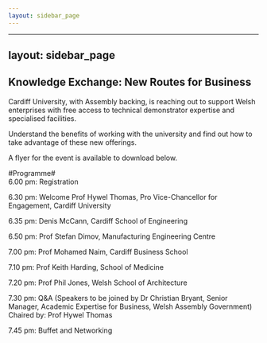 ```yaml
---
layout: sidebar_page
---
```


---
layout: sidebar_page
---

## Knowledge Exchange: New Routes for Business

Cardiff University, with Assembly backing, is reaching out to support Welsh enterprises with free access to technical demonstrator expertise and specialised facilities.
<!--break-->
Understand the benefits of working with the university and find out how to take advantage of these new offerings.  

A flyer for the event is available to download below.

#Programme#  
6.00 pm: Registration  

6.30 pm: Welcome Prof Hywel Thomas, Pro Vice-Chancellor for Engagement, Cardiff University

6.35 pm: Denis McCann, Cardiff School of Engineering  

6.50 pm: Prof Stefan Dimov, Manufacturing Engineering Centre  

7.00 pm: Prof Mohamed Naim, Cardiff Business School  

7.10 pm: Prof Keith Harding, School of Medicine  

7.20 pm: Prof Phil Jones, Welsh School of Architecture  

7.30 pm: Q&A (Speakers to be joined by Dr Christian Bryant, Senior Manager, Academic Expertise for Business, Welsh Assembly Government)
Chaired by: Prof Hywel Thomas  

7.45 pm: Buffet and Networking
